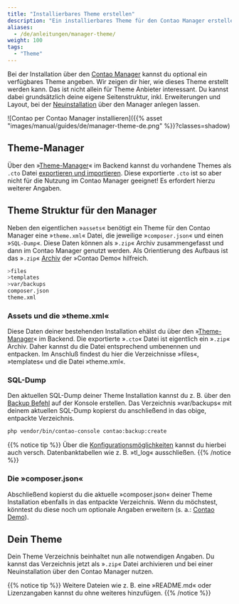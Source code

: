 ```yaml
---
title: "Installierbares Theme erstellen"
description: "Ein installierbares Theme für den Contao Manager erstellen."
aliases:
  - /de/anleitungen/manager-theme/
weight: 100
tags: 
  - "Theme"
---
```



Bei der Installation über den [Contao Manager](/de/installation/contao-manager/) kannst du optional ein verfügbares Theme angeben.
Wir zeigen dir hier, wie dieses Theme erstellt werden kann. Das ist nicht allein für Theme Anbieter interessant. Du kannst dabei 
grundsätzlich deine eigene Seitenstruktur, inkl. Erweiterungen und Layout, bei der [Neuinstallation](/de/installation/contao-installieren/) 
über den Manager anlegen lassen.

![Contao per Contao Manager installieren]({{% asset "images/manual/guides/de/manager-theme-de.png" %}}?classes=shadow)


## Theme-Manager

Über den »[Theme-Manager](/de/theme-manager/)« im Backend kannst du vorhandene Themes als `.cto` Datei 
[exportieren und importieren](/de/theme-manager/themes-verwalten/). Diese exportierte `.cto` ist so aber nicht für die Nutzung im Contao Manager
geeignet! Es erfordert hierzu weiterer Angaben. 


## Theme Struktur für den Manager

Neben den eigentlichen »`assets`« benötigt ein Theme für den Contao Manager eine »`theme.xml`« Datei, die jeweilige »`composer.json`« und einen
»`SQL-Dump`«. Diese Daten können als »`.zip`« Archiv zusammengefasst und dann im Contao Manager genutzt werden. Als Orientierung des Aufbaus 
ist das »`.zip`« [Archiv](https://github.com/contao/contao-demo/tags) der »Contao Demo« hilfreich.

```bash
>files
>templates
>var/backups
composer.json
theme.xml
```


### Assets und die »theme.xml«

Diese Daten deiner bestehenden Installation ehälst du über den »[Theme-Manager](/de/theme-manager/)« im Backend. Die exportierte
»`.cto`« Datei ist eigentlich ein »`.zip`« Archiv. Daher kannst du die Datei entsprechend umbenennen und entpacken. Im Anschluß
findest du hier die Verzeichnisse »files«, »templates« und die Datei »theme.xml«.


### SQL-Dump

Den aktuellen SQL-Dump deiner Theme Installation kannst du z. B. über den [Backup Befehl](/de/cli/datenbank-backups/) auf der Konsole erstellen. 
Das Verzeichnis »var/backups« mit deinem aktuellen SQL-Dump kopierst du anschließend in das obige, entpackte Verzeichnis.

```bash
php vendor/bin/contao-console contao:backup:create
```

{{% notice tip %}}
Über die [Konfigurationsmöglichkeiten](/de/cli/datenbank-backups/#konfigurationsmoeglichkeiten) kannst du hierbei auch versch. 
Datenbanktabellen wie z. B. »tl_log« ausschließen.
{{% /notice %}}


### Die »composer.json«

Abschließend kopierst du die aktuelle »composer.json« deiner Theme Installation ebenfalls in das entpackte Verzeichnis. Wenn du möchstest,
könntest du diese noch um optionale Angaben erweitern (s. a.: [Contao Demo](https://github.com/contao/contao-demo/blob/5.3.x/composer.json)).


## Dein Theme

Dein Theme Verzeichnis beinhaltet nun alle notwendigen Angaben. Du kannst das Verzeichnis jetzt als »`.zip`« Datei archivieren und 
bei einer Neuinstallation über den Contao Manager nutzen.

{{% notice tip %}}
Weitere Dateien wie z. B. eine »README.md« oder Lizenzangaben kannst du ohne weiteres hinzufügen.
{{% /notice %}}
